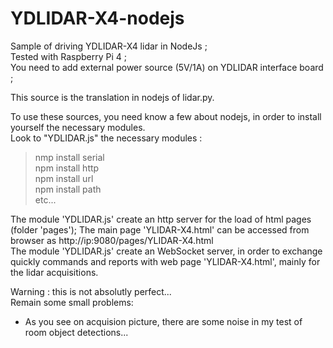 # YDLIDAR-X4-nodejs
Sample of driving YDLIDAR-X4 lidar in NodeJs ;<br/>
Tested with Raspberry Pi 4 ;<br/>
You need to add external power source (5V/1A) on YDLIDAR interface board ;<br/>

This source is the translation in nodejs of lidar.py.

To use these sources, you need know a few about nodejs, in order to install yourself the necessary modules.<br/>
Look to "YDLIDAR.js" the necessary modules :<br/>
> nmp install serial<br/>
> npm install http<br/>
> npm install url<br/>
> npm install path<br/>
etc...

The module 'YDLIDAR.js' create an http server for the load of html pages (folder 'pages'); The main page 'YLIDAR-X4.html' can be accessed from browser as http://ip:9080/pages/YLIDAR-X4.html<br/>
The module 'YDLIDAR.js' create an WebSocket server, in order to exchange quickly commands and reports with web page 'YLIDAR-X4.html', mainly for the lidar acquisitions.<br/>

Warning : this is not absolutly perfect...<br/>
Remain some small problems: <br/>
- As you see on acquision picture, there are some noise in my test of room object detections...<br/>
